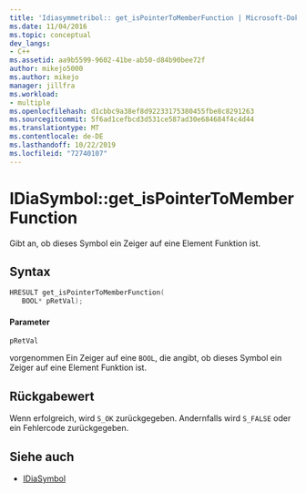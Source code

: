 ```yaml
---
title: 'Idiasymmetribol:: get_isPointerToMemberFunction | Microsoft-Dokumentation'
ms.date: 11/04/2016
ms.topic: conceptual
dev_langs:
- C++
ms.assetid: aa9b5599-9602-41be-ab50-d84b90bee72f
author: mikejo5000
ms.author: mikejo
manager: jillfra
ms.workload:
- multiple
ms.openlocfilehash: d1cbbc9a38ef8d92233175380455fbe8c8291263
ms.sourcegitcommit: 5f6ad1cefbcd3d531ce587ad30e684684f4c4d44
ms.translationtype: MT
ms.contentlocale: de-DE
ms.lasthandoff: 10/22/2019
ms.locfileid: "72740107"
---
```

# <a name="idiasymbolget_ispointertomemberfunction"></a>IDiaSymbol::get_isPointerToMemberFunction
Gibt an, ob dieses Symbol ein Zeiger auf eine Element Funktion ist.

## <a name="syntax"></a>Syntax

```C++
HRESULT get_isPointerToMemberFunction(
   BOOL* pRetVal);
```

#### <a name="parameters"></a>Parameter
 `pRetVal`

vorgenommen Ein Zeiger auf eine `BOOL`, die angibt, ob dieses Symbol ein Zeiger auf eine Element Funktion ist.

## <a name="return-value"></a>Rückgabewert
 Wenn erfolgreich, wird `S_OK` zurückgegeben. Andernfalls wird `S_FALSE` oder ein Fehlercode zurückgegeben.

## <a name="see-also"></a>Siehe auch
- [IDiaSymbol](../../debugger/debug-interface-access/idiasymbol.md)